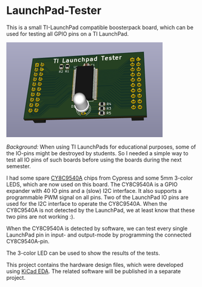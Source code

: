 # LaunchPad-Tester
This is a small TI-LaunchPad compatible boosterpack board,
which can be used for testing all GPIO pins on a TI LaunchPad.

![LaunchPad-Tester as 3D model](pictures/LaunchPad-Tester.png)

_Background:_ When using TI LaunchPads for educational purposes,
some of the IO-pins might be destroyed by students. So I needed
a simple way to test all IO pins of such boards before using
the boards during the next semester.

I had some spare [CY8C9540A](http://www.cypress.com/file/37971/download)
chips from Cypress and some 5mm 3-color LEDS, which are now used on
this board. The CY8C9540A is a GPIO expander with 40 IO pins and a
(slow) I2C interface. It also supports a programmable PWM signal on
all pins. Two of the LaunchPad IO pins are used for the I2C interface
to operate the CY8C9540A. When the CY8C9540A is not detected by the
LaunchPad, we at least know that these two pins are not working :).

When the CY8C9540A is detected by software, we can test every single
LaunchPad pin in input- and output-mode by programming the connected
CY8C9540A-pin.

The 3-color LED can be used to show the results of the tests.

This project contains the hardware design files, which were developed
using [KiCad EDA](http://kicad-pcb.org/). The related software will be
published in a separate project.
